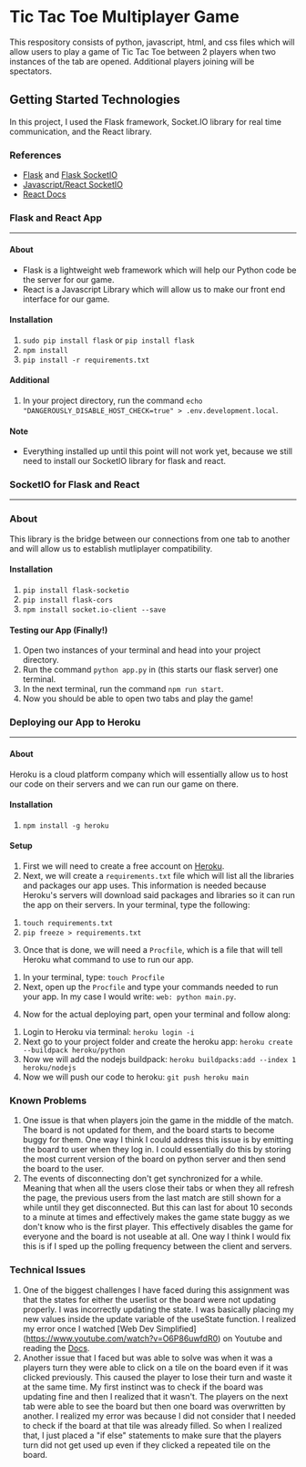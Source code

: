 # Tic Tac Toe Multiplayer Game

This respository consists of python, javascript, html, and css files which will allow users to play a game of Tic Tac Toe 
between 2 players when two instances of the tab are opened. Additional players joining will be spectators.

## Getting Started Technologies

In this project, I used the Flask framework, Socket.IO library for real time communication, and the React library.

### References
- [Flask](https://flask.palletsprojects.com/en/1.1.x/) and [Flask SocketIO](https://flask-socketio.readthedocs.io/en/latest/)
- [Javascript/React SocketIO](https://socket.io/docs/v3)
- [React Docs](https://reactjs.org/docs/getting-started.html)

### Flask and React App
---
#### About 
- Flask is a lightweight web framework which will help our Python code be the server for our game. 
- React is a Javascript Library which will allow us to make our front end interface for our game.

#### Installation
1) `sudo pip install flask` or `pip install flask`
2) `npm install`
3) `pip install -r requirements.txt`

#### Additional
1) In your project directory, run the command `echo "DANGEROUSLY_DISABLE_HOST_CHECK=true" > .env.development.local`.

#### Note
- Everything installed up until this point will not work yet, because we still need to install our SocketIO library 
for flask and react.

### SocketIO for Flask and React
---

### About
This library is the bridge between our connections from one tab to another and will allow us to establish mutliplayer compatibility.

#### Installation
1) `pip install flask-socketio`
2) `pip install flask-cors`
3) `npm install socket.io-client --save`

#### Testing our App (Finally!)
1) Open two instances of your terminal and head into your project directory.
2) Run the command `python app.py` in  (this starts our flask server) one terminal.
3) In the next terminal, run the command `npm run start`.
4) Now you should be able to open two tabs and play the game!

### Deploying our App to Heroku
--- 

#### About
Heroku is a cloud platform company which will essentially allow us to host our code on their servers and we can run our game on there.

#### Installation
1. `npm install -g heroku`

#### Setup 
1) First we will need to create a free account on [Heroku](https://www.heroku.com/).
2) Next, we will create a  `requirements.txt` file which will list all the libraries and packages our app uses. This information is needed because Heroku's servers will 
  download said packages and libraries so it can run the app on their servers.
  In your terminal, type the following:
  1. `touch requirements.txt`
  2. `pip freeze > requirements.txt`
3) Once that is done, we will need a `Procfile`, which is a file that will tell Heroku what command to use to run our app.
  1. In your terminal, type: `touch Procfile`
  2. Next, open up the `Procfile` and type your commands needed to run your app. In my case I would write: `web: python main.py`. 
4) Now for the actual deploying part, open your terminal and follow along:
  1. Login to Heroku via terminal: `heroku login -i`
  2. Next go to your project folder and create the heroku app: `heroku create --buildpack heroku/python`
  3. Now we will add the nodejs buildpack: `heroku buildpacks:add --index 1 heroku/nodejs`
  4. Now we will push our code to heroku: `git push heroku main`

### Known Problems
1) One issue is that when players join the game in the middle of the match. The board is not updated for them, and the board starts to become buggy for them. One way I think I 
could address this issue is by emitting the board to user when they log in. I could essentially do this by storing the most current version of the board on 
python server and then send the board to the user.
2) The events of disconnecting don't get synchronized for a while. Meaning that when all the users close their tabs or when they all refresh the page, the previous users from 
the last match are still shown for a while until they get disconnected. But this can last for about 10 seconds to a minute at times and effectively makes the game state buggy as
we don't know who is the first player. This effectively disables the game for everyone and the board is not useable at all. One way I think I would fix this is if I sped up the 
polling frequency between the client and servers.

### Technical Issues
1) One of the biggest challenges I have faced during this assignment was that the states for either the userlist or the board were not updating properly. I was incorrectly 
updating the state. I was basically placing my new values inside the update variable of the useState function. I realized my error once I watched [Web Dev Simplified]
(https://www.youtube.com/watch?v=O6P86uwfdR0) on Youtube and reading the [Docs](https://reactjs.org/docs/hooks-state.html).
2) Another issue that I faced but was able to solve was when it was a players turn they were able to click on a tile on the board even if it was clicked previously. This caused
the player to lose their turn and waste it at the same time. My first instinct was to check if the board was updating fine and then I realized that it wasn't. The players on the
next tab were able to see the board but then one board was overwritten by another. I realized my error was because I did not consider that I needed to check if the board at that 
tile was already filled. So when I realized that, I just placed a "if else" statements to make sure that the players turn did not get used up even if they clicked a repeated 
tile on the board.

